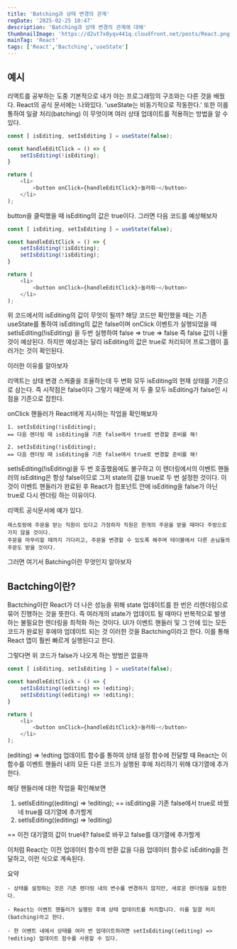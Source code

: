 ```yaml
---
title: 'Batching과 상태 변경의 관계'
regDate: '2025-02-25 10:47'
description: 'Batching과 상태 변경의 관계에 대해'
thumbnailImage: 'https://d2ut7x8yqv441q.cloudfront.net/posts/React.png'
mainTag: 'React'
tags: ['React','Bactching','useState']
---
```


## 예시
리액트를 공부하는 도중 기본적으로 내가 아는 프로그래밍의 구조와는 다른 것을 배웠다. React의 공식 문서에는 나와있다. 'useState는 비동기적으로 작동한다.' 또한 이를 통하여 일괄 처리(batching) 이 무엇이며 여러 상태 업데이트를 적용하는 방법을 알 수 있다.

```js
const [ isEditing, setIsEditing ] = useState(false);

const handleEditClick = () => {
    setIsEditing(!isEditing);
}

return (
    <li>
        <button onClick={handleEditClick}>눌러줘~</button>
    </li>
);
```

button을 클릭했을 때 isEditing의 값은 true이다.
그러면 다음 코드를 예상해보자

```js
const [ isEditing, setIsEditing ] = useState(false);

const handleEditClick = () => {
    setIsEditing(!isEditing);
    setIsEditing(!isEditing);
}

return (
    <li>
        <button onClick={handleEditClick}>눌러줘~</button>
    </li>
);
```

위 코드에서의 isEditing의 값이 무엇이 될까?
해당 코드만 확인했을 때는 기존 useState를 통하여 isEditing의 값은 false이며 onClick 이벤트가 실행되었을 때  setIsEditing(!isEditing) 을 두번 실행하여
false => true => false 즉 false 값이 나올 것이 예상된다.
하지만 예상과는 달리 isEditing의 값은 true로 처리되어 프로그램이 흘러가는 것이 확인된다.

이러한 이유를 알아보자  
  

리액트는 상태 변경 스케줄을 조율하는데 두 변화 모두 isEditing의 현재 상태를 기준으로 삼는다. 즉 시작점은 false이다 그렇기 때문에 저 두 줄 모두 isEditing가 false인 시점을 기준으로 잡힌다. 

onClick 핸들러가 React에게 지시하는 작업을 확인해보자
```
1. setIsEditing(!isEditing);
== 다음 렌더링 때 isEditing을 기존 false에서 true로 변경할 준비를 해!

2. setIsEditing(!isEditing);
== 다음 렌더링 때 isEditing을 기존 false에서 true로 변경할 준비를 해!
```

setIsEditing(!isEditing)을 두 번 호출했음에도 불구하고 이 렌더링에서의 이벤트 핸들러의 isEditing은 항상 false이므로 그저 state의 값을 true로 두 번 설정한 것이다. 이것이 이벤트 핸들러가 완료된 후 React가 컴포넌트 안에 isEditing을 false가 아닌 true로 다시 렌더링 하는 이유이다.

리액트 공식문서에 예가 있다.

```
레스토랑에 주문을 받는 직원이 있다고 가정하자 직원은 한개의 주문을 받을 때마다 주방으로 가지 않을 것이다.
주문을 마무리할 때까지 기다리고, 주문을 변경할 수 있도록 해주며 테이블에서 다른 손님들의 주문도 받을 것이다.
```

그러면 여기서 Batching이란 무엇인지 알아보자

## Bactching이란?
Bactching이란 React가 더 나은 성능을 위해 state 업데이트를 한 번은 리렌더링으로 묶어 진행하는 것을 뜻한다.
즉 여러개의 state가 업데이트 될 때마다 반복적으로 발생하는 불필요한 렌더링을 최적화 하는 것이다.
UI가 이벤트 핸들러 및 그 안에 있는 모든 코드가 완료된 후에야 업데이트 되는 것 이러한 것을 Bactching이라고 한다. 이를 통해 React 앱이 훨씬 빠르게 실행된다고 한다.


그렇다면 위 코드가 false가 나오게 하는 방법은 없을까

```js
const [ isEditing, setIsEditing ] = useState(false);

const handleEditClick = () => {
    setIsEditing((editing) => !editing);
    setIsEditing((editing) => !editing);
}

return (
    <li>
        <button onClick={handleEditClick}>눌러줘~</button>
    </li>
);
```

(editing) => !edting 업데이트 함수를 통하여 상태 설정 함수에 전달할 때 React는 이 함수를 이벤트 핸들러 내의 모든 다른 코드가 실행된 후에 처리하기 위해 대기열에 추가한다.

해당 핸들러에 대한 작업을 확인해보면

1. setIsEditing((editing) => !editing);
== isEditing을 기존 false에서 true로 바꿨네 true를 대기열에 추가할게
2. setIsEditing((editing) => !editing)

== 이전 대기열의 값이 true네? false로 바꾸고 false를 대기열에 추가할게

이처럼 React는 이전 업데이터 함수의 반환 값을 다음 업데이터 함수로 isEditing을 전달하고, 이런 식으로 계속된다.

요약
```
- 상태를 설정하는 것은 기존 렌더링 내의 변수를 변경하지 않지만, 새로운 렌더링을 요청한다.

- React는 이벤트 핸들러가 실행된 후에 상태 업데이트를 처리합니다. 이를 일괄 처리(batching)라고 한다.

- 한 이벤트 내에서 상태를 여러 번 업데이트하려면 setIsEditing((editing) => !editing) 업데이트 함수를 사용할 수 있다.
```